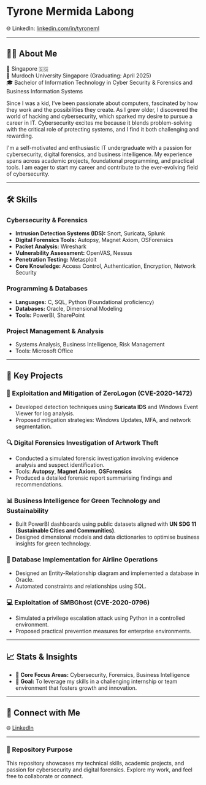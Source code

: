 # Tyrone Mermida Labong

🌐 LinkedIn: [linkedin.com/in/tyroneml](https://www.linkedin.com/in/tyroneml)  

---

## 👨‍💻 About Me

📍 Singapore 🇸🇬  
📍 Murdoch University Singapore (Graduating: April 2025)  
🎓 Bachelor of Information Technology in Cyber Security & Forensics and Business Information Systems  


Since I was a kid, I’ve been passionate about computers, fascinated by how they work and the possibilities they create. As I grew older, I discovered the world of hacking and cybersecurity, which sparked my desire to pursue a career in IT. Cybersecurity excites me because it blends problem-solving with the critical role of protecting systems, and I find it both challenging and rewarding.

I'm a self-motivated and enthusiastic IT undergraduate with a passion for cybersecurity, digital forensics, and business intelligence. My experience spans across academic projects, foundational programming, and practical tools. I am eager to start my career and contribute to the ever-evolving field of cybersecurity.

---

## 🛠️ Skills

### **Cybersecurity & Forensics**
- **Intrusion Detection Systems (IDS):** Snort, Suricata, Splunk  
- **Digital Forensics Tools:** Autopsy, Magnet Axiom, OSForensics  
- **Packet Analysis:** Wireshark  
- **Vulnerability Assessment:** OpenVAS, Nessus  
- **Penetration Testing:** Metasploit  
- **Core Knowledge:** Access Control, Authentication, Encryption, Network Security  

### **Programming & Databases**
- **Languages:** C, SQL, Python (Foundational proficiency)  
- **Databases:** Oracle, Dimensional Modeling  
- **Tools:** PowerBI, SharePoint  

### **Project Management & Analysis**
- Systems Analysis, Business Intelligence, Risk Management  
- Tools: Microsoft Office

---

## 📂 Key Projects

### **🔐 Exploitation and Mitigation of ZeroLogon (CVE-2020-1472)**
- Developed detection techniques using **Suricata IDS** and Windows Event Viewer for log analysis.
- Proposed mitigation strategies: Windows Updates, MFA, and network segmentation.
  
### **🔍 Digital Forensics Investigation of Artwork Theft**
- Conducted a simulated forensic investigation involving evidence analysis and suspect identification.
- Tools: **Autopsy**, **Magnet Axiom**, **OSForensics**  
- Produced a detailed forensic report summarising findings and recommendations.

### **📊 Business Intelligence for Green Technology and Sustainability**
- Built PowerBI dashboards using public datasets aligned with **UN SDG 11 (Sustainable Cities and Communities)**.  
- Designed dimensional models and data dictionaries to optimise business insights for green technology.

### **🛫 Database Implementation for Airline Operations**
- Designed an Entity-Relationship diagram and implemented a database in Oracle.
- Automated constraints and relationships using SQL.

### **💻 Exploitation of SMBGhost (CVE-2020-0796)**
- Simulated a privilege escalation attack using Python in a controlled environment.
- Proposed practical prevention measures for enterprise environments.

---

## 📈 Stats & Insights
- 🔑 **Core Focus Areas:** Cybersecurity, Forensics, Business Intelligence  
- 🌟 **Goal:** To leverage my skills in a challenging internship or team environment that fosters growth and innovation.

---

## 🤝 Connect with Me
🌐 [LinkedIn](https://www.linkedin.com/in/tyroneml)  

---

### 👾 Repository Purpose
This repository showcases my technical skills, academic projects, and passion for cybersecurity and digital forensics. Explore my work, and feel free to collaborate or connect.


<!--
**tyroneml/tyroneml** is a ✨ _special_ ✨ repository because its `README.md` (this file) appears on your GitHub profile.

Here are some ideas to get you started:

- 🔭 I’m currently working on ...
- 🌱 I’m currently learning ...
- 👯 I’m looking to collaborate on ...
- 🤔 I’m looking for help with ...
- 💬 Ask me about ...
- 📫 How to reach me: ...
- 😄 Pronouns: ...
- ⚡ Fun fact: ...
-->
